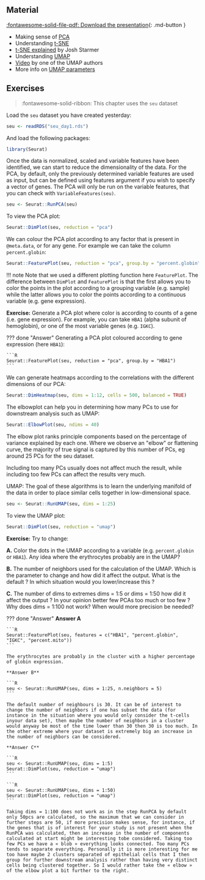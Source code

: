 
## Material

[:fontawesome-solid-file-pdf: Download the presentation](../assets/pdf/scRNAseq_RM_dimreduction_only.pdf){: .md-button }

- Making sense of [PCA](https://stats.stackexchange.com/questions/2691/making-sense-of-principal-component-analysis-eigenvectors-eigenvalues)
- Understanding [t-SNE](https://distill.pub/2016/misread-tsne/)
- [t-SNE explained](https://www.youtube.com/watch?v=NEaUSP4YerM) by Josh Starmer
- Understanding [UMAP](https://pair-code.github.io/understanding-umap/)
- [Video](https://www.youtube.com/watch?v=nq6iPZVUxZU) by one of the UMAP authors
- More info on [UMAP parameters](https://umap.scikit-tda.org/parameters.html)


## Exercises

> :fontawesome-solid-ribbon: This chapter uses the `seu` dataset

Load the `seu` dataset you have created yesterday:

```R
seu <- readRDS("seu_day1.rds")
```

And load the following packages:

```R
library(Seurat)
```

Once the data is normalized, scaled and variable features have been identified, we can start to reduce the dimensionality of the data.
For the PCA, by default, only the previously determined variable features are used as input, but can be defined using features argument if you wish to specify a vector of genes. The PCA will only be run on the variable features, that you can check with `VariableFeatures(seu)`.

```R
seu <- Seurat::RunPCA(seu)
```

To view the PCA plot:

```R
Seurat::DimPlot(seu, reduction = "pca")
```

We can colour the PCA plot according to any factor that is present in `@meta.data`, or for any gene. For example we can take the column `percent.globin`:

```R
Seurat::FeaturePlot(seu, reduction = "pca", group.by = "percent.globin")
```

!!! note 
    Note that we used a different plotting function here `FeaturePlot`. The difference between `DimPlot` and `FeaturePlot` is that the first allows you to color the points in the plot according to a grouping variable (e.g. sample) while the latter allows you to color the points according to a continuous variable (e.g. gene expression).

**Exercise:** Generate a PCA plot where color is according to counts of a gene (i.e. gene expression). For example, you can take `HBA1` (alpha subunit of hemoglobin), or one of the most variable genes (e.g. `IGKC`).

??? done "Answer"
    Generating a PCA plot coloured according to gene expression (here `HBA1`):

    ```R
    Seurat::FeaturePlot(seu, reduction = "pca", group.by = "HBA1")
    ```


We can generate heatmaps according to the correlations with the different dimensions of our PCA:

```R
Seurat::DimHeatmap(seu, dims = 1:12, cells = 500, balanced = TRUE)
```

The elbowplot can help you in determining how many PCs to use for downstream analysis such as UMAP:

```R
Seurat::ElbowPlot(seu, ndims = 40)
```

The elbow plot ranks principle components based on the percentage of variance explained by each one. Where we observe an "elbow" or flattening curve, the majority of true signal is captured by this number of PCs, eg around 25 PCs for the seu dataset.

Including too many PCs usually does not affect much the result, while including too few PCs can affect the results very much.

UMAP: The goal of these algorithms is to learn the underlying manifold of the data in order to place similar cells together in low-dimensional space.

```R
seu <- Seurat::RunUMAP(seu, dims = 1:25)
```

To view the UMAP plot:

```R
Seurat::DimPlot(seu, reduction = "umap")
```

**Exercise:** Try to change:

**A.** Color the dots in the UMAP according to a variable (e.g. `percent.globin` or `HBA1`). Any idea where the erythrocytes probably are in the UMAP?

**B.** The number of neighbors used for the calculation of the UMAP. Which is the parameter to change and how did it affect the output. What is the default ? In which situation would you lower/increase this ?

**C.** The number of dims to extremes dims = 1:5 or dims = 1:50 how
did it affect the output ? In your opinion better few PCAs too much or too few ?
Why does dims = 1:100 not work? When would more precision be needed?

??? done "Answer"
    **Answer A** 

    ```R
    Seurat::FeaturePlot(seu, features = c("HBA1", "percent.globin", "IGKC", "percent.mito"))
    ```

    The erythrocytes are probably in the cluster with a higher percentage of globin expression.

    **Answer B**

    ```R 
    seu <- Seurat::RunUMAP(seu, dims = 1:25, n.neighbors = 5)
    ```

    The default number of neighbours is 30. It can be of interest to change the number of neighbors if one has subset the data (for instance in the situation where you would only consider the t-cells inyour data set), then maybe the number of neighbors in a cluster would anyway be most of the time lower than 30 then 30 is too much. In the other extreme where your dataset is extremely big an increase in the number of neighbors can be considered.

    **Answer C** 

    ```R
    seu <- Seurat::RunUMAP(seu, dims = 1:5)
    Seurat::DimPlot(seu, reduction = "umap")
    ```

    ```R
    seu <- Seurat::RunUMAP(seu, dims = 1:50) 
    Seurat::DimPlot(seu, reduction = "umap")
    ```

    Taking dims = 1:100 does not work as in the step RunPCA by default only 50pcs are calculated, so the maximum that we can consider in further steps are 50, if more precision makes sense, for instance, if the genes that is of interest for your study is not present when the RunPCA was calculated, then an increase in the number of components calculated at start might be interesting tobe considered. Taking too few PCs we have a « blob » everything looks connected. Too many PCs tends to separate everything. Personally it is more interesting for me too have maybe 2 clusters separated of epithelial cells that I then group for further downstream analysis rather than having very distinct cells being clustered together. So I would rather take the « elbow » of the elbow plot a bit further to the right.
